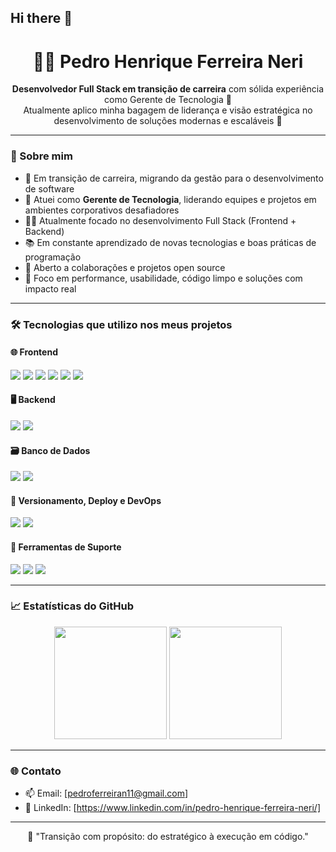 ## Hi there 👋

<h1 align="center">👨‍💻 Pedro Henrique Ferreira Neri</h1>

<p align="center">
  <b>Desenvolvedor Full Stack em transição de carreira</b> com sólida experiência como Gerente de Tecnologia 💼<br>
  Atualmente aplico minha bagagem de liderança e visão estratégica no desenvolvimento de soluções modernas e escaláveis 🚀
</p>

---

### 🧠 Sobre mim

- 🔄 Em transição de carreira, migrando da gestão para o desenvolvimento de software
- 💼 Atuei como **Gerente de Tecnologia**, liderando equipes e projetos em ambientes corporativos desafiadores
- 👨‍💻 Atualmente focado no desenvolvimento Full Stack (Frontend + Backend)
- 📚 Em constante aprendizado de novas tecnologias e boas práticas de programação
- 🤝 Aberto a colaborações e projetos open source
- 🎯 Foco em performance, usabilidade, código limpo e soluções com impacto real

---

### 🛠️ Tecnologias que utilizo nos meus projetos

#### 🌐 Frontend
<img src="https://img.shields.io/badge/HTML5-E34F26?style=for-the-badge&logo=html5&logoColor=white" />
<img src="https://img.shields.io/badge/CSS3-1572B6?style=for-the-badge&logo=css3&logoColor=white" />
<img src="https://img.shields.io/badge/JavaScript-F7DF1E?style=for-the-badge&logo=javascript&logoColor=black" />
<img src="https://img.shields.io/badge/TypeScript-3178C6?style=for-the-badge&logo=typescript&logoColor=white" />
<img src="https://img.shields.io/badge/React-61DAFB?style=for-the-badge&logo=react&logoColor=black" />
<img src="https://img.shields.io/badge/Next.js-000000?style=for-the-badge&logo=next.js&logoColor=white" />

#### 🖥️ Backend
<img src="https://img.shields.io/badge/Node.js-339933?style=for-the-badge&logo=nodedotjs&logoColor=white" />
<img src="https://img.shields.io/badge/Express.js-000000?style=for-the-badge&logo=express&logoColor=white" />

#### 🗃️ Banco de Dados
<img src="https://img.shields.io/badge/PostgreSQL-4169E1?style=for-the-badge&logo=postgresql&logoColor=white" />
<img src="https://img.shields.io/badge/MongoDB-47A248?style=for-the-badge&logo=mongodb&logoColor=white" />

#### 🚀 Versionamento, Deploy e DevOps
<img src="https://img.shields.io/badge/Git-F05032?style=for-the-badge&logo=git&logoColor=white" />
<img src="https://img.shields.io/badge/GitHub-181717?style=for-the-badge&logo=github&logoColor=white" />


#### 🧰 Ferramentas de Suporte
<img src="https://img.shields.io/badge/VS_Code-007ACC?style=for-the-badge&logo=visual-studio-code&logoColor=white" />
<img src="https://img.shields.io/badge/Figma-F24E1E?style=for-the-badge&logo=figma&logoColor=white" />
<img src="https://img.shields.io/badge/Insomnia-4000BF?style=for-the-badge&logo=insomnia&logoColor=white" />

---

### 📈 Estatísticas do GitHub

<p align="center">
  <img height="180em" src="https://github-readme-stats.vercel.app/api?username=Pedroferreira23-code&show_icons=true&theme=react&include_all_commits=true&count_private=true"/>
  <img height="180em" src="https://github-readme-stats.vercel.app/api/top-langs/?username=Pedroferreira23-code&layout=compact&langs_count=7&theme=react"/>
</p>

---

### 🌐 Contato

- 📫 Email: [pedroferreiran11@gmail.com]
- 💼 LinkedIn: [https://www.linkedin.com/in/pedro-henrique-ferreira-neri/]

---

<p align="center">🎯 "Transição com propósito: do estratégico à execução em código."</p>
